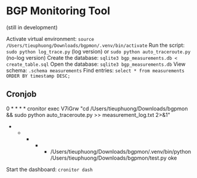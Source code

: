 # BGP Monitoring Tool
(still in development)

Activate virtual environment: `source /Users/tieuphuong/Downloads/bgpmon/.venv/bin/activate`
Run the script: `sudo python log_trace.py` (log version) or `sudo python auto_traceroute.py` (no-log version)
Create the database: `sqlite3 bgp_measurements.db < create_table.sql`
Open the database: `sqlite3 bgp_measurements.db`
View schema: `.schema measurements`
Find entries: `select * from measurements ORDER BY timestamp DESC;`

## Cronjob
0 * * * * cronitor exec V7iGrw "cd /Users/tieuphuong/Downloads/bgpmon && sudo python auto_traceroute.py >> measurement_log.txt 2>&1"
* * * * * /Users/tieuphuong/Downloads/bgpmon/.venv/bin/python /Users/tieuphuong/Downloads/bgpmon/test.py oke 

Start the dashboard:
`cronitor dash`
